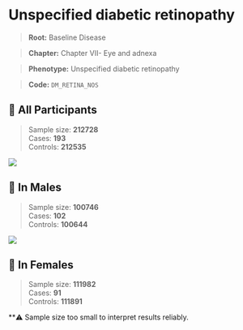 # Unspecified diabetic retinopathy

> **Root:** Baseline Disease  

> **Chapter:** Chapter VII- Eye and adnexa  

> **Phenotype:** Unspecified diabetic retinopathy  

> **Code:** `DM_RETINA_NOS`

## 🧪 All Participants  
> Sample size: **212728**  
> Cases: **193**  
> Controls: **212535**
<img src="/Disease/Figures/ALL/Incidence/DM_RETINA_NOS.png"/>
<CsvTable src="/Disease/Data/ALL/Incidence/COX_DM_RETINA_NOS.csv" label="🔍 View full results" />

## 👨 In Males  
> Sample size: **100746**  
> Cases: **102**  
> Controls: **100644**
<img src="/Disease/Figures/Male/Incidence/DM_RETINA_NOS.png"/>
<CsvTable src="/Disease/Data/Male/Incidence/COX_DM_RETINA_NOS.csv" label="🔍 View full results" />

## 👩 In Females  
> Sample size: **111982**  
> Cases: **91**  
> Controls: **111891**

**⚠️ Sample size too small to interpret results reliably.

